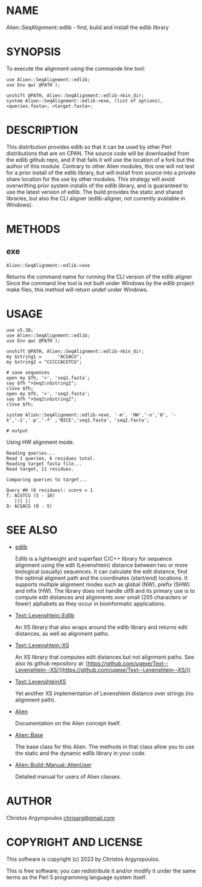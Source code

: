 # NAME

Alien::SeqAlignment::edlib - find, build and install the edlib library

# SYNOPSIS

To execute the alignment using the commande line tool:

    use Alien::SeqAlignment::edlib;
    use Env qw( @PATH );

    unshift @PATH, Alien::SeqAlignment::edlib->bin_dir;
    system Alien::SeqAlignment::edlib->exe, (list of options), <queries.fasta>, <target.fasta>;

# DESCRIPTION

This distribution provides edlib so that it can be used by other
Perl distributions that are on CPAN.  The source code will be downloaded
from the edlib github repo, and if that fails it will use the location of a
fork but the author of this module. Contrary to other Alien modules, this one
will not test for a prior install of the edlib library, but will install 
from source into a private share location for the use by other modules. 
This strategy will avoid overwritting prior  system installs of the edlib
library, and is guaranteed to use the latest version of edlib. 
The build provides the static and shared libraries, but also the CLI aligner 
(edlib-aligner, not currently available in Windows). 

# METHODS

## exe

    Alien::SeqAlignment::edlib->exe

Returns the command name for running the CLI version of the edlib aligner
Since the command line tool is not built under Windows by the edlib project
make files, this method will return undef under Windows. 

# USAGE

    use v5.38;
    use Alien::SeqAlignment::edlib;
    use Env qw( @PATH );

    unshift @PATH, Alien::SeqAlignment::edlib->bin_dir;
    my $string1 =      "ACGACG";
    my $string2 = "CCCCCACGTCG";

    # save sequences
    open my $fh, '>', 'seq1.fasta';
    say $fh ">Seq1\n$string1";
    close $fh;
    open my $fh, '>', 'seq2.fasta';
    say $fh ">Seq2\n$string2";
    close $fh;

    system Alien::SeqAlignment::edlib->exe, '-m', 'HW','-n','0', '-k','-1','-p','-f' ,'NICE','seq1.fasta', 'seq2.fasta';

    # output

Using HW alignment mode.

    Reading queries...
    Read 1 queries, 6 residues total.
    Reading target fasta file...
    Read target, 11 residues.
    
    Comparing queries to target...
    
    Query #0 (6 residues): score = 1
    T: ACGTCG (5 - 10)
       ||| ||
    Q: ACGACG (0 - 5)

# SEE ALSO

- [edlib](https://github.com/Martinsos/edlib)

    Edlib is a lightweight and superfast C/C++ library for sequence 
    alignment using the edit (Levenshtein) distance between two or more
    biological (usually) sequences. It can calculate the edit distance, 
    find the optimal aligment path and the coordinates (start/end) 
    locations. It supports multiple alignment modes such as global (NW), 
    prefix (SHW) and infix (HW). The library does not handle utf8 and its
    primary use is to compute edit distances and alignments over small 
    (255 characters or fewer) alphabets as they occur in bioinformatic
    applications.

- [Text::Levenshtein::Edlib](https://metacpan.org/pod/Text::Levenshtein::Edlib)

    An XS library that also wraps around the edlib library and returns
    edit distances, as well as alignment paths.

- [Text::Levenshtein::XS](https://metacpan.org/pod/Text::Levenshtein::XS)

    An XS library that computes edit distances but not alignment paths. See also 
    its github repository at: [https://github.com/ugexe/Text--Levenshtein--XS/](https://github.com/ugexe/Text--Levenshtein--XS/))

- [Text::LevenshteinXS](https://metacpan.org/pod/Text::LevenshteinXS)

    Yet another XS implementation of Levenshtein distance over strings 
    (no alignment path).

- [Alien](https://metacpan.org/pod/Alien)

    Documentation on the Alien concept itself.

- [Alien::Base](https://metacpan.org/pod/Alien::Base)

    The base class for this Alien. The methods in that class allow you to use
    the static and the dynamic edlib library in your code. 

- [Alien::Build::Manual::AlienUser](https://metacpan.org/dist/Alien-Build/view/lib/Alien/Build/Manual/AlienUser.pod)

    Detailed manual for users of Alien classes.

# AUTHOR

Christos Argyropoulos <chrisarg@gmail.com>

# COPYRIGHT AND LICENSE

This software is copyright (c) 2023 by Christos Argyropoulos.

This is free software; you can redistribute it and/or modify it under
the same terms as the Perl 5 programming language system itself.
